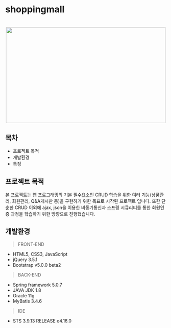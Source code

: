 # shoppingmall
#
<p align="center"><img src="https://user-images.githubusercontent.com/72846139/113660238-9fa18180-96de-11eb-815b-ce4683f00927.png" height="300px" width="500px"></p>

## 목차
* 프로젝트 목적
* 개발환경
* 특징

## 프로젝트 목적
  본 프로젝트는 웹 프로그래밍의 기본 필수요소인 CRUD 학습을 위한 여러 기능(상품관리, 회원관리, Q&A게시판 등)을 구현하기 위한 목표로 시작된 프로젝트 입니다. 또한 단순한 CRUD 이외에 ajax, json을 이용한 비동기통신과 스프링 시큐리티를 통한 회원인증 과정을 학습하기 위한 방향으로 진행했습니다.
  
## 개발환경
  > FRONT-END
  * HTML5, CSS3, JavaScript
  * jQuery 3.5.1
  * Bootstrap v5.0.0 beta2
  > BACK-END
  * Spring framework 5.0.7
  * JAVA JDK 1.8
  * Oracle 11g
  * MyBatis 3.4.6
  > IDE
  * STS 3.9.13 RELEASE e4.16.0
  
